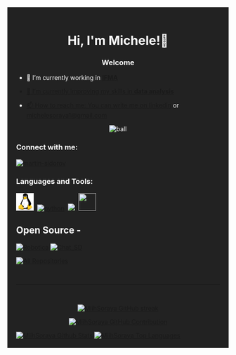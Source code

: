 <div style="background-color: #222; color: #fff; padding: 20px;">

  <h1 align="center">Hi, I'm Michele!👋</a></h1>
  <h3 align="center">Welcome</h3>
  
  
  - 🔭 I’m currently working in <a href="https://portal.ifma.edu.br">**IFMA**
  
  - 🌱 I’m currently improving my skills in **data analysis**
  
  - 📫 How to reach me: You can write me on [linkedin](https://www.linkedin.com/in/michelesoraya/) or michelesoraya1@gmail.com
  
  <p align="center">
    <img src="https://i.pinimg.com/originals/90/e2/d1/90e2d11790a1868b8cdb976c1ef3e379.gif" alt="ball" width="405" height="94">
  </p>
  
  <h3 align="left">Connect with me:</h3>
  <p align="left">
    <a href="https://linkedin.com/in/michelesoraya" target="blank"><img align="center" src="https://raw.githubusercontent.com/rahuldkjain/github-profile-readme-generator/master/src/images/icons/Social/linked-in-alt.svg" alt="martin-sidorov" height="30" width="40" /></a>

  </p>
  
  <h3 align="left">Languages and Tools:</h3>
  <p align="left">
    <a href="https://www.linux.org/" target="_blank"> <img src="https://raw.githubusercontent.com/devicons/devicon/master/icons/linux/linux-original.svg" alt="linux" width="40" height="40"/></a>&nbsp;
    <a href="https://www.python.org/" target="_blank"> <img src="https://banner2.cleanpng.com/20190623/yp/kisspng-python-computer-icons-programming-language-executa-5d0f0aa79779a6.6143656815612668556205.jpg" alt="python" width="40" height="40"></a>&nbsp;
    <a href="https://git-scm.com/" title="Git"><img loading="lazy" height="40" src="https://cdn.simpleicons.org/Git/f05032"></a>&nbsp;
    <a href="https://www.open-std.org/jtc1/sc22/wg14/" title="C Lang"><img loading="lazy" src="https://cdn.simpleicons.org/C/a8b9cc" width="40" height="40"></a>
  </p>

## Open Source -
[![Robotica](https://github-readme-stats.vercel.app/api/pin/?username=miihsoraya&repo=Robotica&border_color=7F3FBF&bg_color=0D1117&title_color=C9D1D9&text_color=8B949E&icon_color=7F3FBF)](https://github.com/miihsoraya/Robotica)
[![Chat_SD](https://github-readme-stats.vercel.app/api/pin/?username=miihsoraya&repo=Chat_SD&border_color=7F3FBF&bg_color=0D1117&title_color=C9D1D9&text_color=8B949E&icon_color=7F3FBF)](https://github.com/miihsoraya/Chat_SD)


<p align="left">
  <a href="https://github.com/miihsoraya?tab=repositories" target="_blank"><img alt="All Repositories" title="All Repositories" src="https://img.shields.io/badge/-All%20Repos-2962FF?style=for-the-badge&logo=koding&logoColor=white"/></a>
</p>

<br/>
<hr/>
<br/>

<p align="center">
  <a href="https://github.com/miihsoraya">
    <img src="https://github-readme-streak-stats.herokuapp.com/?user=miihsoraya&theme=radical&border=7F3FBF&background=0D1117" alt="MiihSoraya GitHub streak"/>
  </a>
</p>

<p align="center">
  <a href="https://github.com/miihsoraya">
    <img src="https://github-profile-summary-cards.vercel.app/api/cards/profile-details?username=miihsoraya&theme=radical" alt="MiihSoraya GitHub Contribution"/>
  </a>
</p>

<a> 
    <a href="https://github.com/miihsoraya"><img alt="MiihSoraya Github Stats" src="https://denvercoder1-github-readme-stats.vercel.app/api?username=miihsoraya&show_icons=true&count_private=true&theme=react&border_color=7F3FBF&bg_color=0D1117&title_color=F85D7F&icon_color=F8D866" height="192px" width="49.5%"/></a>
  <a href="https://github.com/miihsoraya"><img alt="MiihSoraya Top Languages" src="https://denvercoder1-github-readme-stats.vercel.app/api/top-langs/?username=miihsoraya&langs_count=8&layout=compact&theme=react&border_color=7F3FBF&bg_color=0D1117&title_color=F85D7F&icon_color=F8D866" height="192px" width="49.5%"/></a>
  <br/>
</a>

</div>
